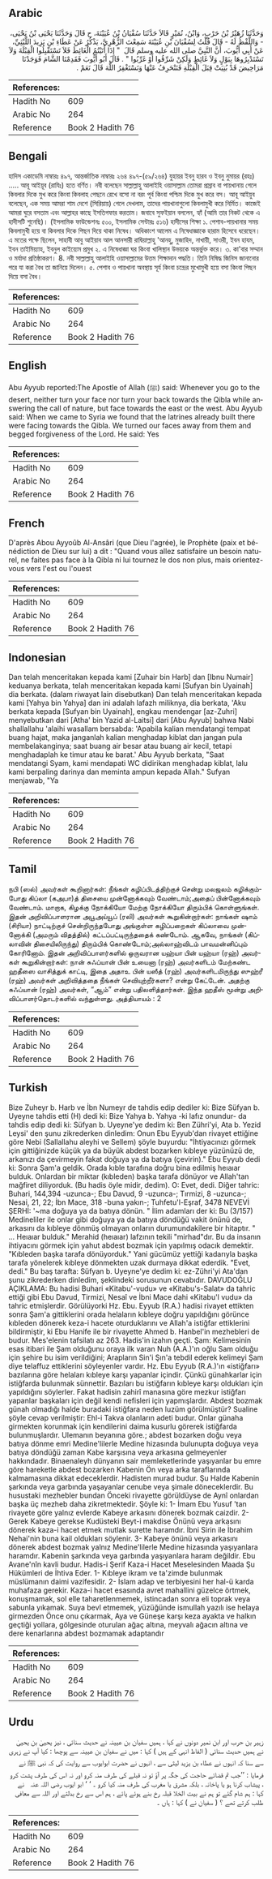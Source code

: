## Arabic


<div dir="rtl" lang="ar" style={{fontSize:'larger',backgroundColor:'#f8f9fa',padding:20}}>
وَحَدَّثَنَا زُهَيْرُ بْنُ حَرْبٍ، وَابْنُ، نُمَيْرٍ قَالاَ حَدَّثَنَا سُفْيَانُ بْنُ عُيَيْنَةَ، ح قَالَ وَحَدَّثَنَا يَحْيَى بْنُ يَحْيَى، - وَاللَّفْظُ لَهُ - قَالَ قُلْتُ لِسُفْيَانَ بْنِ عُيَيْنَةَ سَمِعْتَ الزُّهْرِيَّ، يَذْكُرُ عَنْ عَطَاءِ بْنِ يَزِيدَ اللَّيْثِيِّ، عَنْ أَبِي أَيُّوبَ، أَنَّ النَّبِيَّ صلى الله عليه وسلم قَالَ ‏ "‏ إِذَا أَتَيْتُمُ الْغَائِطَ فَلاَ تَسْتَقْبِلُوا الْقِبْلَةَ وَلاَ تَسْتَدْبِرُوهَا بِبَوْلٍ وَلاَ غَائِطٍ وَلَكِنْ شَرِّقُوا أَوْ غَرِّبُوا ‏"‏ ‏.‏ قَالَ أَبُو أَيُّوبَ فَقَدِمْنَا الشَّامَ فَوَجَدْنَا مَرَاحِيضَ قَدْ بُنِيَتْ قِبَلَ الْقِبْلَةِ فَنَنْحَرِفُ عَنْهَا وَنَسْتَغْفِرُ اللَّهَ قَالَ نَعَمْ ‏.‏
</div>
<div style={{backgroundColor:'#f8f9fa',padding:20, marginBottom: 10}}><table> <thead> <tr> <th>References:</th> <th></th> </tr> </thead> <tbody><tr><td>Hadith No</td><td>609</td></tr><tr><td>Arabic No</td><td>264</td></tr><tr><td>Reference</td><td>Book 2 Hadith 76</td></tr></tbody></table></div>

## Bengali


<div dir="ltr" lang="bn" style={{fontSize:'larger',backgroundColor:'#f8f9fa',padding:20}}>
হাদিস একাডেমি নাম্বারঃ ৪৯৭, আন্তর্জাতিক নাম্বারঃ ২৬৪ ৪৯৭-(৫৯/২৬৪) যুহায়র ইবনু হারব ও ইবনু নুমায়র (রহঃ) ..... আবূ আইয়ূব (রাযিঃ) হতে বর্ণিত। নবী বলেছেন সাল্লাল্লাহু আলাইহি ওয়াসাল্লাম তোমরা প্রস্রাব বা পায়খানায় গেলে কিবলার দিকে মুখ করে কিংবা কিবলাহ পেছনে রেখে বসো না বরং পূর্ব কিংবা পশ্চিম দিকে মুখ করে বস। আবূ আইয়ুব বলেছেন, এক সময় আমরা শাম দেশে (সিরিয়ায়) গেলে দেখলাম, তাদের পায়খানাগুলো কিবলামুখী করে নির্মিত। কাজেই আমরা ঘুরে বসতাম এবং আল্লাহর কাছে ইসতিগফার করতাম। জবাবে সুফইয়ান বললেন, হ্যাঁ (আমি তার নিকট থেকে এ হাদীসটি শুনেছি)। (ইসলামিক ফাউন্ডেশনঃ ৫০০, ইসলামিক সেন্টারঃ ৫১৬) হাদীসের শিক্ষা ১. পেশাব-পায়খানার সময় কিবলামুখী হয়ে বা কিবলার দিকে পিছন দিয়ে থাকা নিষেধ। অধিকাংশ আলেম এ নিষেধাজ্ঞাকে হারাম হিসেবে ধরেছেন। এ মতের পক্ষে ছিলেন, সাহাবী আবু আইয়াব আল আনসারী রাদ্বিয়াল্লাহু 'আনহু, মুজাহিদ, নাখায়ী, সাওরী, ইবন হাযম, ইবন তাইমিয়্যাহ, ইবনুল কাইয়্যেম প্রমুখ ২. এ নিষেধাজ্ঞা ঘর কিংবা খালিস্থান উভয়কে অন্তর্ভুক্ত করে। ৩. কা'বার সম্মান ও মর্যাদা প্রতিষ্ঠাকরণ। 8. নবী সাল্লাল্লাহু আলাইহি ওয়াসাল্লামের উত্তম শিক্ষাদান পদ্ধতি। তিনি নিষিদ্ধ জিনিস জানানোর পরে যা করা বৈধ তা জানিয়ে দিলেন। ৫. পেশাব ও পায়খানা অবস্থায় সূর্য কিংবা চন্দ্রের মুখোমুখী হয়ে বসা কিংবা পিছন দিয়ে বসা বৈধ।
</div>
<div style={{backgroundColor:'#f8f9fa',padding:20, marginBottom: 10}}><table> <thead> <tr> <th>References:</th> <th></th> </tr> </thead> <tbody><tr><td>Hadith No</td><td>609</td></tr><tr><td>Arabic No</td><td>264</td></tr><tr><td>Reference</td><td>Book 2 Hadith 76</td></tr></tbody></table></div>

## English


<div dir="ltr" lang="en" style={{fontSize:'larger',backgroundColor:'#f8f9fa',padding:20}}>
Abu Ayyub reported:The Apostle of Allah (ﷺ) said: Whenever you go to the desert, neither turn your face nor turn your back towards the Qibla while answering the call of nature, but face towards the east or the west. Abu Ayyub said: When we came to Syria we found that the latrines already built there were facing towards the Qibla. We turned our faces away from them and begged forgiveness of the Lord. He said: Yes
</div>
<div style={{backgroundColor:'#f8f9fa',padding:20, marginBottom: 10}}><table> <thead> <tr> <th>References:</th> <th></th> </tr> </thead> <tbody><tr><td>Hadith No</td><td>609</td></tr><tr><td>Arabic No</td><td>264</td></tr><tr><td>Reference</td><td>Book 2 Hadith 76</td></tr></tbody></table></div>

## French


<div dir="ltr" lang="fr" style={{fontSize:'larger',backgroundColor:'#f8f9fa',padding:20}}>
D'après Abou Ayyoûb Al-Ansâri (que Dieu l'agrée), le Prophète (paix et bénédiction de Dieu sur lui) a dit : "Quand vous allez satisfaire un besoin naturel, ne faites pas face à la Qibla ni lui tournez le dos non plus, mais orientez-vous vers l'est ou l'ouest
</div>
<div style={{backgroundColor:'#f8f9fa',padding:20, marginBottom: 10}}><table> <thead> <tr> <th>References:</th> <th></th> </tr> </thead> <tbody><tr><td>Hadith No</td><td>609</td></tr><tr><td>Arabic No</td><td>264</td></tr><tr><td>Reference</td><td>Book 2 Hadith 76</td></tr></tbody></table></div>

## Indonesian


<div dir="ltr" lang="id" style={{fontSize:'larger',backgroundColor:'#f8f9fa',padding:20}}>
Dan telah menceritakan kepada kami [Zuhair bin Harb] dan [Ibnu Numair] keduanya berkata, telah menceritakan kepada kami [Sufyan bin Uyainah] dia berkata. (dalam riwayat lain disebutkan) Dan telah menceritakan kepada kami [Yahya bin Yahya] dan ini adalah lafazh miliknya, dia berkata, 'Aku berkata kepada [Sufyan bin Uyainah], engkau mendengar [az-Zuhri] menyebutkan dari [Atha' bin Yazid al-Laitsi] dari [Abu Ayyub] bahwa Nabi shallallahu 'alaihi wasallam bersabda: 'Apabila kalian mendatangi tempat buang hajat, maka janganlah kalian menghadap kiblat dan jangan pula membelakanginya; saat buang air besar atau buang air kecil, tetapi menghadaplah ke timur atau ke barat.' Abu Ayyub berkata, "Saat mendatangi Syam, kami mendapati WC didirikan menghadap kiblat, lalu kami berpaling darinya dan meminta ampun kepada Allah." Sufyan menjawab, "Ya
</div>
<div style={{backgroundColor:'#f8f9fa',padding:20, marginBottom: 10}}><table> <thead> <tr> <th>References:</th> <th></th> </tr> </thead> <tbody><tr><td>Hadith No</td><td>609</td></tr><tr><td>Arabic No</td><td>264</td></tr><tr><td>Reference</td><td>Book 2 Hadith 76</td></tr></tbody></table></div>

## Tamil


<div dir="ltr" lang="ta" style={{fontSize:'larger',backgroundColor:'#f8f9fa',padding:20}}>
நபி (ஸல்) அவர்கள் கூறினார்கள்: நீங்கள் கழிப்பிடத்திற்குச் சென்று மலஜலம் கழிக்கும்போது கிப்லா (கஅபா)த் திசையை முன்னோக்கவும் வேண்டாம்;அதைப் பின்னோக்கவும் வேண்டாம். மாறாக, கிழக்கு நோக்கியோ மேற்கு நோக்கியோ திரும்பிக் கொள்ளுங்கள். இதன் அறிவிப்பாளரான அபூஅய்யூப் (ரலி) அவர்கள் கூறுகின்றார்கள்: நாங்கள் ஷாம் (சிரியா) நாட்டிற்குச் சென்றிருந்தபோது அங்குள்ள கழிப்பறைகள் கிப்லாவை முன்னோக்கி (அமரும் விதத்தில்) கட்டப்பட்டிருந்ததைக் கண்டோம். ஆகவே, நாங்கள் (கிப்லாவின் திசையிலிருந்து) திரும்பிக் கொண்டோம்;அல்லாஹ்விடம் பாவமன்னிப்பும் கோரினோம். இதன் அறிவிப்பாளர்களில் ஒருவரான யஹ்யா பின் யஹ்யா (ரஹ்) அவர்கள் கூறுகின்றார்கள்: நான் சுஃப்யான் பின் உயைனா (ரஹ்) அவர்களிடம் மேற்கண்ட ஹதீஸை வாசித்துக் காட்டி, இதை அதாஉ பின் யஸீத் (ரஹ்) அவர்களிடமிருந்து ஸுஹ்ரீ (ரஹ்) அவர்கள் அறிவித்ததை நீங்கள் செவியுற்றீர்களா? என்று கேட்டேன். அதற்கு சுஃப்யான் (ரஹ்) அவர்கள், “ஆம்” என்று பதிலளித்தார்கள். இந்த ஹதீஸ் மூன்று அறிவிப்பாளர்தொடர்களில் வந்துள்ளது. அத்தியாயம் : 2
</div>
<div style={{backgroundColor:'#f8f9fa',padding:20, marginBottom: 10}}><table> <thead> <tr> <th>References:</th> <th></th> </tr> </thead> <tbody><tr><td>Hadith No</td><td>609</td></tr><tr><td>Arabic No</td><td>264</td></tr><tr><td>Reference</td><td>Book 2 Hadith 76</td></tr></tbody></table></div>

## Turkish


<div dir="ltr" lang="tr" style={{fontSize:'larger',backgroundColor:'#f8f9fa',padding:20}}>
Bize Zuheyr b. Harb ve İbn Numeyr de tahdis edip dediler ki: Bize Süfyan b. Uyeyne tahdis etti (H) dedi ki: Bize Yahya b. Yahya -ki lafız onundur- da tahdis edip dedi ki: Süfyan b. Uyeyne'ye dedim ki: Ben Zühri'yi, Ata b. Yezid Leysi' den şunu zikrederken dinledim: Onun Ebu Eyyub'dan rivayet ettiğine göre Nebi (Sallallahu aleyhi ve Sellem) şöyle buyurdu: "İhtiyacınızı görmek için gittiğinizde küçük ya da büyük abdest bozarken kıbleye yüzünüzü de, arkanızı da çevirmeyin fakat doğuya ya da batıya (çevirin)." Ebu Eyyub dedi ki: Sonra Şam'a geldik. Orada kıble tarafına doğru bina edilmiş heıaıar bulduk. Onlardan bir miktar (kıbleden) başka tarafa dönüyor ve Allah'tan mağfiret diliyorduk. (Bu hadis öyle midir, dedim). O: Evet, dedi. Diğer tahric: Buhari, 144,394 -uzunca-; Ebu Davud, 9 -uzunca-; Tırmizi, 8 -uzunca-; Nesai, 21, 22; İbn Mace, 318 -buna yakın-; Tuhfetu'l-Eşraf, 3478 NEVEVİ ŞERHİ: '~ma doğuya ya da batıya dönün. " İlim adamları der ki: Bu (3/157) Medineliler ile onlar gibi doğuya ya da batıya döndüğü vakit önünü de, arkasını da kıbleye dönmüş olmayan onların durumundakilere bir hitaptır. " ... Heıaıar bulduk." Merahid (heıaıar) lafzının tekili "mirhad"dır. Bu da insanın ihtiyacını görmek için yahut abdest bozmak için yapılmış odacık demektir. "Kıbleden başka tarafa dönüyorduk." Yani gücümüz yettiği kadarıyla başka tarafa yönelerek kıbleye dönmekten uzak durmaya dikkat ederdik. "Evet, dedi." Bu baş tarafta: Süfyan b. Uyeyne'ye dedim ki: ez-Zühri'yi Ata'dan şunu zikrederken dinledim, şeklindeki sorusunun cevabıdır. DAVUDOĞLU AÇIKLAMA: Bu hadisi Buhari «Kitabu'-vudu» ve «Kitabu's-Salat» da tahric ettiği gibi Ebu Davud, Tirmizi, Nesaî ve İbni Mace dahi «Kitabu'l vudu» da tahric etmişlerdir. Görülüyorki Hz. Ebu. Eyyub (R.A.) hadisi rivayet ettikten sonra Şam'a gittiklerini orada helaların kıbleye doğru yapıldığını görünce kıbleden dö­nerek keza-i hacete oturduklarını ve Allah'a istiğfar ettiklerini bildirmiştir, ki Ebu Hanife ile bir rivayette Ahmed b. Hanbel'in mezhebleri de budur. Mes'elenin tafsilatı az 263. Hadis'in izahın geçti. Şam: Kelimesinin esas itibari ile Şam olduğunu oraya ilk varan Nuh (A.A.)'ın oğlu Sam olduğu için şehire bu isim verildiğini; Arapların Sin'i Şın'a tebdil ederek kelimeyi Şam diye telaffuz ettiklerini söyleyenler vardır. Hz. Ebu Eyyub (R.A.)'ın «istiğfarı» bazılarına göre helaları kıbleye karşı yapanlar içindir. Çünkü günahkarlar için istiğfarda bulunmak sünnettir. Bazıları bu istiğfarın kıbleye karşı oldukları için yapıldığını söylerler. Fakat hadisin zahirî manasına göre mezkur istiğfarı yapanlar başkaları için değil kendi nefisleri için yapmışlardır. Abdest bozmak günah olmadığı halde buradaki istiğfara neden luzüm görülmüştür? Sualine şöyle cevap verilmiştir: Ehl-i Takva olanların adeti budur. Onlar günaha girmekten korunmak için kendilerini daima kusurlu görerek istiğfarda bulunmuşlardır. Ulemanın beyanına göre.; abdest bozarken doğu veya batıya dönme emri Medine'lilerle Medine hizasında bulunupta doğuya veya batıya döndüğü zaman Kabe karşısına veya arkasına gelmeyenler hakkındadır. Binaenaleyh dünyanın sair memleketlerinde yaşıyanlar bu emre göre hareketle abdest bozarken Kabenin Ön veya arka taraflarında kalmamasına dikkat edeceklerdir. Hadisten murad budur. Şu Halde Kabenin şarkında veya garbında yaşayanlar cenube veya şimale döneceklerdir. Bu husustaki mezhebler bundan Önceki rivayette görüldüyse de Aynî onlardan başka üç mezheb daha zikretmektedir. Şöyle ki: 1- İmam Ebu Yusuf 'tan rivayete göre yalnız evlerde Kabeye arkasını dönerek bozmak caizdir. 2- Gerek Kabeye gerekse Kudüsteki Beyt-i makdise Önünü veya arkasını dönerek kaza-i hacet etmek mutlak surette haramdır. İbni Sirin ile İbrahim Nehai'nin buna kail oldukları söylenir. 3- Kabeye önünü veya arkasını dönerek abdest bozmak yalnız Medine'lilerle Medine hizasında yaşıyanlara haramdır. Kabenin şarkında veya garbında yaşıyanlara haram değildir. Ebu Avane'nîn kavli budur. Hadis-i Şerif Kaza-i Hacet Meselesinden Maada Şu Hükümleri de İhtiva Eder. 1- Kıbleye ikram ve ta'zimde bulunmak müslümanın daimi vazifesidir. 2- İslam adap ve terbiyesini her hal-ü karda muhafaza gerekir. Kaza-i hacet esasında avret mahallini güzelce örtmek, konuşmamak, sol elle taharetlenmemek, istincadan sonra eli toprak veya sabunla yıkamak. Suya bevl etmemek, yüzüğünde ismullah yazılı ise helaya girmezden Önce onu çıkarmak, Aya ve Güneşe karşı keza ayakta ve halkın geçtiği yollara, gölgesinde oturulan ağaç altına, meyvalı ağacın altına ve dere kenarlarına abdest bozmamak adaptandır
</div>
<div style={{backgroundColor:'#f8f9fa',padding:20, marginBottom: 10}}><table> <thead> <tr> <th>References:</th> <th></th> </tr> </thead> <tbody><tr><td>Hadith No</td><td>609</td></tr><tr><td>Arabic No</td><td>264</td></tr><tr><td>Reference</td><td>Book 2 Hadith 76</td></tr></tbody></table></div>

## Urdu


<div dir="rtl" lang="ur" style={{fontSize:'larger',backgroundColor:'#f8f9fa',padding:20}}>
زہیر بن حرب اور ابن نمیر دونوں نے کہا ، ہمیں سفیان بن عیینہ نے حدیث سنائی ، نیز یحییٰ بن یحییٰ نے ہمیں حدیث سنائی ( الفاظ انہی کے ہیں ) کہا : میں نے سفیان بن عیینہ سے پوچھا : کیا آپ نے زہری سے سنا کہ انہوں نے عطاء بن یزید لیثی سے ، انہوں نے حضرت ابوایوب سے روایت کی کہ نبی ﷺ نے فرمایا : ’’جب تم قضائے حاجت کی جگہ پر آؤ تو نہ قبلے کی طرف منہ کرو اور نہ اس کی طرف پشت کرو ، پیشاب کرنا ہو یا پاخانہ ، بلکہ مشرق یا مغرب کی طرف منہ کیا کرو ۔ ‘ ‘ ابو ایوب ‌رضی ‌اللہ ‌عنہ ‌ ‌ نے کہا : ہم شام گئے تو ہم نے بیت الخلا قبلہ رخ بنے ہوئے پائے ، ہم اس سے رخ بدلتے اور اللہ سے معافی طلب کرتے تھے ؟ ( سفیان نے ) کہا : ہاں ۔
</div>
<div style={{backgroundColor:'#f8f9fa',padding:20, marginBottom: 10}}><table> <thead> <tr> <th>References:</th> <th></th> </tr> </thead> <tbody><tr><td>Hadith No</td><td>609</td></tr><tr><td>Arabic No</td><td>264</td></tr><tr><td>Reference</td><td>Book 2 Hadith 76</td></tr></tbody></table></div>